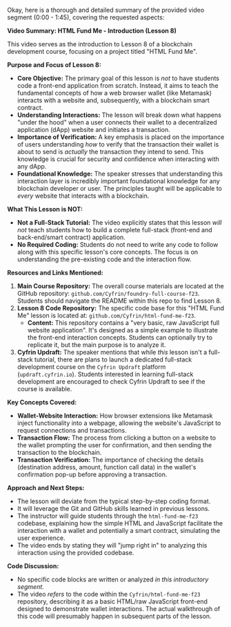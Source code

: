 Okay, here is a thorough and detailed summary of the provided video segment (0:00 - 1:45), covering the requested aspects:

**Video Summary: HTML Fund Me - Introduction (Lesson 8)**

This video serves as the introduction to Lesson 8 of a blockchain development course, focusing on a project titled "HTML Fund Me".

**Purpose and Focus of Lesson 8:**

*   **Core Objective:** The primary goal of this lesson is *not* to have students code a front-end application from scratch. Instead, it aims to teach the fundamental concepts of how a web browser wallet (like Metamask) interacts with a website and, subsequently, with a blockchain smart contract.
*   **Understanding Interactions:** The lesson will break down what happens "under the hood" when a user connects their wallet to a decentralized application (dApp) website and initiates a transaction.
*   **Importance of Verification:** A key emphasis is placed on the importance of users understanding *how* to verify that the transaction their wallet is about to send is *actually* the transaction they intend to send. This knowledge is crucial for security and confidence when interacting with any dApp.
*   **Foundational Knowledge:** The speaker stresses that understanding this interaction layer is incredibly important foundational knowledge for any blockchain developer or user. The principles taught will be applicable to *every* website that interacts with a blockchain.

**What This Lesson is NOT:**

*   **Not a Full-Stack Tutorial:** The video explicitly states that this lesson *will not* teach students how to build a complete full-stack (front-end and back-end/smart contract) application.
*   **No Required Coding:** Students do not need to write any code to follow along with this specific lesson's core concepts. The focus is on understanding the pre-existing code and the interaction flow.

**Resources and Links Mentioned:**

1.  **Main Course Repository:** The overall course materials are located at the GitHub repository: `github.com/Cyfrin/foundry-full-course-f23`. Students should navigate the README within this repo to find Lesson 8.
2.  **Lesson 8 Code Repository:** The specific code base for this "HTML Fund Me" lesson is located at: `github.com/Cyfrin/html-fund-me-f23`.
    *   **Content:** This repository contains a "very basic, raw JavaScript full website application". It's designed as a simple example to illustrate the front-end interaction concepts. Students can optionally try to replicate it, but the main purpose is to analyze it.
3.  **Cyfrin Updraft:** The speaker mentions that while *this* lesson isn't a full-stack tutorial, there are plans to launch a dedicated full-stack development course on the `Cyfrin Updraft` platform (`updraft.cyfrin.io`). Students interested in learning full-stack development are encouraged to check Cyfrin Updraft to see if the course is available.

**Key Concepts Covered:**

*   **Wallet-Website Interaction:** How browser extensions like Metamask inject functionality into a webpage, allowing the website's JavaScript to request connections and transactions.
*   **Transaction Flow:** The process from clicking a button on a website to the wallet prompting the user for confirmation, and then sending the transaction to the blockchain.
*   **Transaction Verification:** The importance of checking the details (destination address, amount, function call data) in the wallet's confirmation pop-up before approving a transaction.

**Approach and Next Steps:**

*   The lesson will deviate from the typical step-by-step coding format.
*   It will leverage the Git and GitHub skills learned in previous lessons.
*   The instructor will guide students through the `html-fund-me-f23` codebase, explaining how the simple HTML and JavaScript facilitate the interaction with a wallet and potentially a smart contract, simulating the user experience.
*   The video ends by stating they will "jump right in" to analyzing this interaction using the provided codebase.

**Code Discussion:**

*   No specific code blocks are written or analyzed *in this introductory segment*.
*   The video *refers* to the code within the `Cyfrin/html-fund-me-f23` repository, describing it as a basic HTML/raw JavaScript front-end designed to demonstrate wallet interactions. The actual walkthrough of this code will presumably happen in subsequent parts of the lesson.